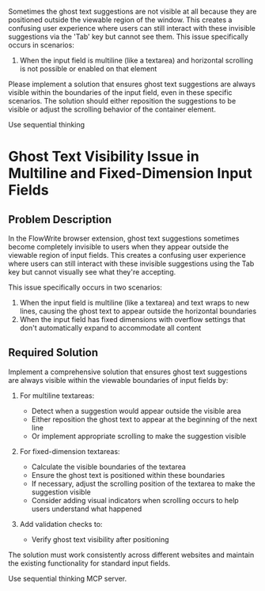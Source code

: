 Sometimes the ghost text suggestions are not visible at all because they are positioned outside the viewable region of the window. This creates a confusing user experience where users can still interact with these invisible suggestions via the 'Tab' key but cannot see them. This issue specifically occurs in scenarios:

1. When the input field is multiline (like a textarea) and horizontal scrolling is not possible or enabled on that element

Please implement a solution that ensures ghost text suggestions are always visible within the boundaries of the input field, even in these specific scenarios. The solution should either reposition the suggestions to be visible or adjust the scrolling behavior of the container element.

Use sequential thinking


# Ghost Text Visibility Issue in Multiline and Fixed-Dimension Input Fields

## Problem Description
In the FlowWrite browser extension, ghost text suggestions sometimes become completely invisible to users when they appear outside the viewable region of input fields. This creates a confusing user experience where users can still interact with these invisible suggestions using the Tab key but cannot visually see what they're accepting.

This issue specifically occurs in two scenarios:
1. When the input field is multiline (like a textarea) and text wraps to new lines, causing the ghost text to appear outside the horizontal boundaries
2. When the input field has fixed dimensions with overflow settings that don't automatically expand to accommodate all content

## Required Solution
Implement a comprehensive solution that ensures ghost text suggestions are always visible within the viewable boundaries of input fields by:

1. For multiline textareas:
   - Detect when a suggestion would appear outside the visible area
   - Either reposition the ghost text to appear at the beginning of the next line
   - Or implement appropriate scrolling to make the suggestion visible

2. For fixed-dimension textareas:
   - Calculate the visible boundaries of the textarea
   - Ensure the ghost text is positioned within these boundaries
   - If necessary, adjust the scrolling position of the textarea to make the suggestion visible
   - Consider adding visual indicators when scrolling occurs to help users understand what happened

3. Add validation checks to:
   - Verify ghost text visibility after positioning

The solution must work consistently across different websites and maintain the existing functionality for standard input fields.

Use sequential thinking MCP server.